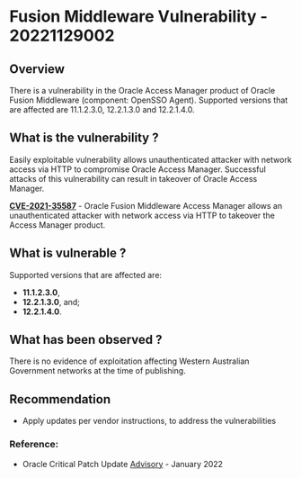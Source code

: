 # Fusion Middleware Vulnerability - 20221129002

## Overview
There is a vulnerability in the Oracle Access Manager product of Oracle Fusion Middleware (component: OpenSSO Agent). Supported versions that are affected are 11.1.2.3.0, 12.2.1.3.0 and 12.2.1.4.0. 

## What is the vulnerability ?

Easily exploitable vulnerability allows unauthenticated attacker with network access via HTTP to compromise Oracle Access Manager. Successful attacks of this vulnerability can result in takeover of Oracle Access Manager.

**[CVE-2021-35587](https://nvd.nist.gov/vuln/detail/CVE-2021-35587)** - Oracle Fusion Middleware Access Manager allows an unauthenticated attacker with network access via HTTP to takeover the Access Manager product.

## What is vulnerable ? 

Supported versions that are affected are:
- **11.1.2.3.0**, 
- **12.2.1.3.0**, and;
- **12.2.1.4.0**. 


## What has been observed ?
There is no evidence of exploitation affecting Western Australian Government networks at the time of publishing.

## Recommendation

- Apply updates per vendor instructions, to address the vulnerabilities

### Reference:
* Oracle Critical Patch Update [Advisory](https://www.oracle.com/security-alerts/cpujan2022.html#AppendixFMW) - January 2022
